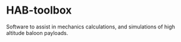 # HAB-toolbox
Software to assist in mechanics calculations, and simulations of high altitude baloon payloads.
